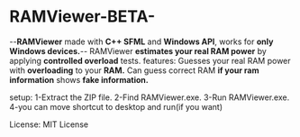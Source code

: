 # RAMViewer-BETA-
--**RAMViewer** made with **C++ SFML** and **Windows API**, works for **only Windows devices.**--
RAMViewer **estimates your real RAM power** by applying **controlled overload** tests.
features:
Guesses your real RAM power with **overloading** to your **RAM.**
Can guess correct RAM **if your ram information** shows **fake information.**

setup:
1-Extract the ZIP file.
2-Find RAMViewer.exe.
3-Run RAMViewer.exe.
4-you can move shortcut to desktop and run(if you want)

License:
MIT License
